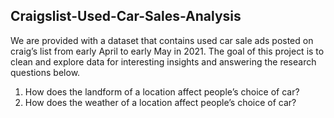 ## Craigslist-Used-Car-Sales-Analysis
We are provided with a dataset that contains used car sale ads posted on craig’s list from early April to
early May in 2021. The goal of this project is to clean and explore data for interesting insights and answering the research questions below.

1. How does the landform of a location affect people’s choice of car? 
2. How does the weather of a location affect people’s choice of car? 

